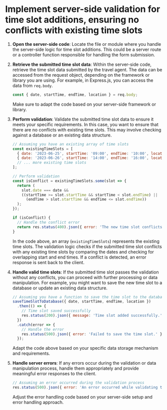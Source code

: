 
#  Implement server-side validation for time slot additions, ensuring no conflicts with existing time slots
1. **Open the server-side code**: Locate the file or module where you handle the server-side logic for time slot additions. This could be a server route or a controller function responsible for handling the form submission.

2. **Retrieve the submitted time slot data**: Within the server-side code, retrieve the time slot data submitted by the travel agent. The data can be accessed from the request object, depending on the framework or library you are using. For example, in Express.js, you can access the data from `req.body`.

   ```javascript
   const { date, startTime, endTime, location } = req.body;
   ```

   Make sure to adapt the code based on your server-side framework or library.

3. **Perform validation**: Validate the submitted time slot data to ensure it meets your specific requirements. In this case, you want to ensure that there are no conflicts with existing time slots. This may involve checking against a database or an existing data structure.

   ```javascript
   // Assuming you have an existing array of time slots
   const existingTimeSlots = [
     { date: '2023-06-25', startTime: '09:00', endTime: '10:00', location: 'Room A' },
     { date: '2023-06-26', startTime: '14:00', endTime: '16:00', location: 'Room B' },
     // ... more existing time slots
   ];

   // Perform validation
   const isConflict = existingTimeSlots.some(slot => {
     return (
       slot.date === date &&
       ((startTime >= slot.startTime && startTime < slot.endTime) ||
         (endTime > slot.startTime && endTime <= slot.endTime))
     );
   });

   if (isConflict) {
     // Handle the conflict error
     return res.status(400).json({ error: 'The new time slot conflicts with an existing time slot.' });
   }
   ```

   In the code above, an array (`existingTimeSlots`) represents the existing time slots. The validation logic checks if the submitted time slot conflicts with any existing time slots by comparing the dates and checking for overlapping start and end times. If a conflict is detected, an error response is sent back to the client.

4. **Handle valid time slots**: If the submitted time slot passes the validation without any conflicts, you can proceed with further processing or data manipulation. For example, you might want to save the new time slot to a database or update an existing data structure.

   ```javascript
   // Assuming you have a function to save the time slot to the database
   saveTimeSlotToDatabase({ date, startTime, endTime, location })
     .then(() => {
       // Time slot saved successfully
       res.status(200).json({ message: 'Time slot added successfully.' });
     })
     .catch(error => {
       // Handle the error
       res.status(500).json({ error: 'Failed to save the time slot.' });
     });
   ```

   Adapt the code above based on your specific data storage mechanism and requirements.

5. **Handle server errors**: If any errors occur during the validation or data manipulation process, handle them appropriately and provide meaningful error responses to the client.

   ```javascript
   // Assuming an error occurred during the validation process
   res.status(500).json({ error: 'An error occurred while validating the time slot.' });
   ```

   Adjust the error handling code based on your server-side setup and error handling approach.

